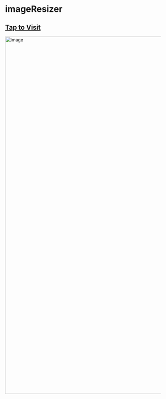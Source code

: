 # imageResizer
## <a href="https://imageresizer0.netlify.app"> Tap to Visit</a>
<img width="1158" alt="image" src="https://github.com/user-attachments/assets/79a44f82-f35e-4c6a-9849-ecbc9d15b0ff">
